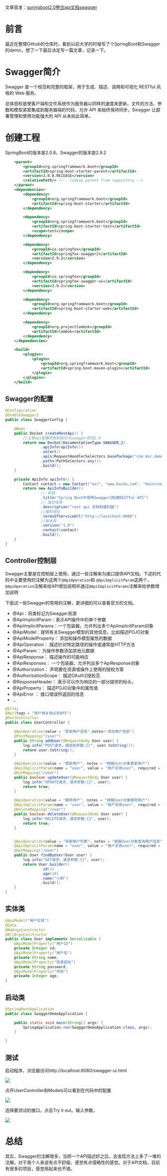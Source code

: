 文章首发：[springboot2.0整合api文档swagger](https://www.maishuren.top/archives/springboot2%E6%95%B4%E5%90%88api%E6%96%87%E6%A1%A3swagger)

# 前言

最近在整理Github的仓库时，看到以前大学的时候写了个SpringBoot和Swagger的demo，想了一下最后决定写一篇文章，记录一下。

# Swagger简介

Swagger 是一个规范和完整的框架，用于生成、描述、调用和可视化 RESTful 风格的 Web 服务。

总体目标是使客户端和文件系统作为服务器以同样的速度来更新。文件的方法、参数和模型紧密集成到服务器端的代码，允许 API 来始终保持同步。Swagger 让部署管理和使用功能强大的 API 从未如此简单。

# 创建工程

SpringBoot的版本是2.0.8，Swagger的版本是2.9.2

```xml
	<parent>
        <groupId>org.springframework.boot</groupId>
        <artifactId>spring-boot-starter-parent</artifactId>
        <version>2.0.8.RELEASE</version>
        <relativePath/> <!-- lookup parent from repository -->
    </parent>
	<dependencies>
        <dependency>
            <groupId>org.springframework.boot</groupId>
            <artifactId>spring-boot-starter</artifactId>
        </dependency>

        <dependency>
            <groupId>org.springframework.boot</groupId>
            <artifactId>spring-boot-starter-test</artifactId>
            <scope>test</scope>
        </dependency>

        <dependency>
            <groupId>io.springfox</groupId>
            <artifactId>springfox-swagger2</artifactId>
            <version>2.9.2</version>
        </dependency>

        <dependency>
            <groupId>io.springfox</groupId>
            <artifactId>springfox-swagger-ui</artifactId>
            <version>2.9.2</version>
        </dependency>

        <dependency>
            <groupId>org.springframework.boot</groupId>
            <artifactId>spring-boot-starter-web</artifactId>
        </dependency>

        <dependency>
            <groupId>org.projectlombok</groupId>
            <artifactId>lombok</artifactId>
        </dependency>
    </dependencies>

    <build>
        <plugins>
            <plugin>
                <groupId>org.springframework.boot</groupId>
                <artifactId>spring-boot-maven-plugin</artifactId>
            </plugin>
        </plugins>
    </build>
```

## Swagger的配置

```java
@Configuration
@EnableSwagger2
public class SwaggerConfig {

    @Bean
    public Docket createRestApi() {
        //主要api配置机制初始化为swagger规范2.0
        return new Docket(DocumentationType.SWAGGER_2)
                .apiInfo(apiInfo())
                .select()
                .apis(RequestHandlerSelectors.basePackage("com.msr.demo.swagger.controller"))
                .paths(PathSelectors.any())
                .build();
    }

    private ApiInfo apiInfo() {
        Contact contact = new Contact("msr", "www.baidu,com", "maisrcn@qq.com");
        return new ApiInfoBuilder()
                // 标题
                .title("Spring Boot中使用Swagger2构建RESTful API")
                // 描述信息
                .description("rest api 文档构建利器")
                //服务网址
                .termsOfServiceUrl("http://localhost:8080")
                //版本号
                .version("1.0")
                .contact(contact)
                .build();
    }
}
```

## Controller控制层

Swagger主要是在控制层上使用，通过一些注解来为接口提供API文档。下述的代码中主要使用的注解为这两个`@ApiOperation`和 `@ApiImplicitParam`这两个，`@ApiOperation`注解来给API增加说明并通过`@ApiImplicitParams`注解来给参数增加说明

下面试一些Swagger的常用的注解，更详细的可以查看官方的文档。

- @Api：将类标记为Swagger资源
- @ApiImplicitParam：表示API操作中的单个参数
- @ApiImplicitParams：一个包装器，允许列出多个ApiImplicitParam对象
- @ApiModel：提供有关Swagger模型的其他信息，比如描述POJO对象
- @ApiModelProperty： 添加和操作模型属性的数据
- @ApiOperation： 描述针对特定路径的操作或通常是HTTP方法
- @ApiParam： 为操作参数添加其他元数据
- @ApiResponse： 描述操作的可能响应
- @ApiResponses： 一个包装器，允许列出多个ApiResponse对象
- @Authorization： 声明要在资源或操作上使用的授权方案
- @AuthorizationScope： 描述OAuth2授权范
- @ResponseHeader： 表示可以作为响应的一部分提供的标头。
- @ApiProperty： 描述POJO对象中的属性值
- @ApiError ： 接口错误所返回的信息
- ...

```java
@Slf4j
@Api(tags = "用户相关相关的API")
@RestController
public class UserController {

    @ApiOperation(value = "获取用户信息",notes="添加用户信息")
    @PostMapping("/user")
    public String addUser(@RequestBody User user) {
        log.info("POST请求，接收到参数:{}", user.toString());
        return user.toString();
    }

    @ApiOperation(value = "更新用户", notes = "根据User对象更新用户")
    @ApiImplicitParam(name = "user", value = "用户实体user", required = true, dataType = "User")
    @PutMapping("/user")
    public boolean updateUser(@RequestBody User user) {
        log.info("UPDATE请求，请求参数:{}", user);
        return true;
    }

    @ApiOperation(value = "删除用户", notes = "根据User对象删除用户")
    @ApiImplicitParam(name = "user", value = "用户实体user", required = true, dataType = "User")
    @DeleteMapping("/user")
    public boolean deleteUser(@RequestBody User user) {
        log.info("DELETE请求，请求参数:{}", user);
        return true;
    }


    @ApiOperation(value = "获取用户列表", notes = "根据User对象查询用户信息")
    @ApiImplicitParam(name = "user", value = "用户实体user", required = true, dataType = "User")
    @GetMapping("/user")
    public User findByUser(User user) {
        log.info("GET请求，请求参数:{}", user);
        return User.builder()
                .id(1)
                .age(18)
                .name("小明")
                .build();
    }
}
```

## 实体类

```java
@ApiModel("用户实体")
@Data
@NoArgsConstructor
@AllArgsConstructor
public class User implements Serializable {
	@ApiModelProperty("用户ID")
    private Integer id;
    @ApiModelProperty("用户名")
    private String name;
    @ApiModelProperty("登录密码")
    private String password;
    @ApiModelProperty("年龄")
    private Integer age;
}
```

## 启动类

```java
@SpringBootApplication
public class SwaggerDemoApplication {

    public static void main(String[] args) {
        SpringApplication.run(SwaggerDemoApplication.class, args);
    }

}
```

## 测试

启动程序，浏览器访问http://localhost:8080/swagger-ui.html

![](http://cdn.jsdelivr.net/gh/MaiSR9527/blog-pic/blog/swagger-01.png)

点开UserController和Models可以看到在代码中的配置

![](http://cdn.jsdelivr.net/gh/MaiSR9527/blog-pic/blog/swagger-02.png)

选择要测试的接口，点击Try it out。输入参数，

![](http://cdn.jsdelivr.net/gh/MaiSR9527/blog-pic/blog/swagger-03.png)

# 总结

其实，Swagger的注解很多，当把一个API描述好之后，会发现方法上多了一堆的注解。对于我个人来说有点不舒服，感觉有点侵略性的感觉。对于API文档，目前有很多的项目，感觉用起来也不错。